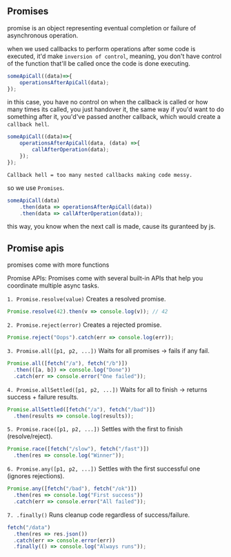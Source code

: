 ## Promises

promise is an object representing eventual completion or failure of asynchronous operation.

when we used callbacks to perform operations after some code is executed, it'd make `inversion of control`, meaning, you don't have control of the function that'll be called once the code is done executing.

```js
someApiCall((data)=>{
    operationsAfterApiCall(data);
});
```
in this case, you have no control on when the callback is called or how many times its called, you just handover it, the same way if you'd want to do something after it, you'd've passed another callback, which would create a `callback hell`.

```js
someApiCall((data)=>{
    operationsAfterApiCall(data, (data) =>{
        callAfterOperation(data);
    });
});
```

`Callback hell = too many nested callbacks making code messy.`

so we use `Promises`.

```js
someApiCall(data)
    .then(data => operationsAfterApiCall(data))
    .then(data => callAfterOperation(data));
```

this way, you know when the next call is made, cause its guranteed by js.

## Promise apis

promises come with more functions

Promise APIs: Promises come with several built-in APIs that help you coordinate multiple async tasks.

`1. Promise.resolve(value)`
Creates a resolved promise.

```js
Promise.resolve(42).then(v => console.log(v)); // 42
```

`2. Promise.reject(error)`
Creates a rejected promise.

```js
Promise.reject("Oops").catch(err => console.log(err));
```

`3. Promise.all([p1, p2, ...])`
Waits for all promises → fails if any fail.

```js
Promise.all([fetch("/a"), fetch("/b")])
  .then(([a, b]) => console.log("Done"))
  .catch(err => console.error("One failed"));
```

`4. Promise.allSettled([p1, p2, ...])`
Waits for all to finish → returns success + failure results.

```js
Promise.allSettled([fetch("/a"), fetch("/bad")])
  .then(results => console.log(results));
```


`5. Promise.race([p1, p2, ...])`
Settles with the first to finish (resolve/reject).

```js
Promise.race([fetch("/slow"), fetch("/fast")])
  .then(res => console.log("Winner"));
```

`6. Promise.any([p1, p2, ...])`
Settles with the first successful one (ignores rejections).

```js
Promise.any([fetch("/bad"), fetch("/ok")])
  .then(res => console.log("First success"))
  .catch(err => console.error("All failed"));
```

`7. .finally()`
Runs cleanup code regardless of success/failure.

```js
fetch("/data")
  .then(res => res.json())
  .catch(err => console.error(err))
  .finally(() => console.log("Always runs"));
```